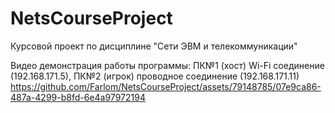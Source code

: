 # NetsCourseProject
Курсовой проект по дисциплине "Сети ЭВМ и телекоммуникации"


Видео демонстрация работы программы: ПК№1 (хост) Wi-Fi соединение (192.168.171.5), ПК№2 (игрок) проводное соединение (192.168.171.11)
https://github.com/Farlom/NetsCourseProject/assets/79148785/07e9ca86-487a-4299-b8fd-6e4a97972194

